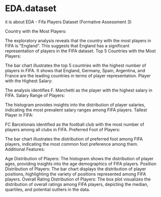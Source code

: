 # EDA.dataset
it is about EDA - Fifa Players Dataset (Formative Assessment 3)

Country with the Most Players:

The exploratory analysis reveals that the country with the most players in FIFA is "England". This suggests that England has a significant representation of players in the FIFA dataset.
Top 5 Countries with the Most Players:

The bar chart illustrates the top 5 countries with the highest number of players in FIFA. It shows that England, Germany, Spain, Argentina, and France are the leading countries in terms of player representation.
Player with the Highest Salary:

The analysis identifies F. Marchetti as the player with the highest salary in FIFA.
Salary Range of Players:

The histogram provides insights into the distribution of player salaries, indicating the most prevalent salary ranges among FIFA players.
Tallest Player in FIFA:


FC Barcelonais identified as the football club with the most number of players among all clubs in FIFA.
Preferred Foot of Players:

The bar chart illustrates the distribution of preferred foot among FIFA players, indicating the most common foot preference among them.
Additional Features:

Age Distribution of Players: The histogram shows the distribution of player ages, providing insights into the age demographics of FIFA players.
Position Distribution of Players: The bar chart displays the distribution of player positions, highlighting the variety of positions represented among FIFA players.
Overall Rating Distribution of Players: The box plot visualizes the distribution of overall ratings among FIFA players, depicting the median, quartiles, and potential outliers in the data.
